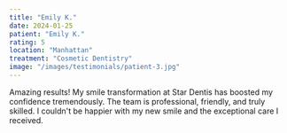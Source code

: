 ```yaml
---
title: "Emily K."
date: 2024-01-25
patient: "Emily K."
rating: 5
location: "Manhattan"
treatment: "Cosmetic Dentistry"
image: "/images/testimonials/patient-3.jpg"
---
```


Amazing results! My smile transformation at Star Dentis has boosted my confidence tremendously. The team is professional, friendly, and truly skilled. I couldn't be happier with my new smile and the exceptional care I received.

